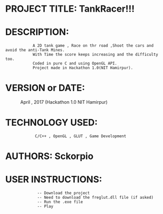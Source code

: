 
# PROJECT TITLE: TankRacer!!!

# DESCRIPTION:
                A 2D tank game , Race on thr road ,Shoot the cars and avoid the anti-Tank Mines. 
                With Time the score keeps increasing and the difficulty too.
                Coded in pure C and using OpenGL API. 
                Project made in Hackathon 1.0(NIT Hamirpur).
                

# VERSION or DATE:
                April , 2017 (Hackathon 1.0 NIT Hamirpur)

# TECHNOLOGY USED: 
                 C/C++ , OpenGL , GLUT , Game Development

# AUTHORS: Sckorpio

# USER INSTRUCTIONS:
                  -- Download the project
                  -- Need to download the freglut.dll file (if asked)
                  -- Run the .exe file
                  -- Play
                  

